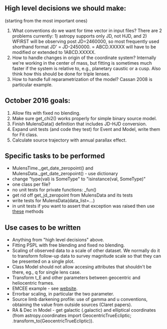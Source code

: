 ## High level decisions we should make:
(starting from the most important ones)

1. What conventions do we want for time vector in input files? There are 2 problems currently: 1) astropy supports only JD, not HJD, and 2) WFIRST will be observing post JD=2460000, so most frequently used shorthand format JD' = JD-2450000. = ABCD.XXXXX will have to be modified or extended to 1ABCD.XXXXX. 
1. How to handle changes in origin of the coordinate system? Internally we're working in the center of mass, but fitting is sometimes much faster if the system is relative to, e.g., planetary caustic or a cusp. Also think how this should be done for triple lenses. 
1. How to handle full reparametrization of the model? Cassan 2008 is particular example. 

## October 2016 goals:
1.    Allow fits with fixed no blending.
2.    Make sure get_chi2() works properly for simple binary source model.
3.    Finish MulensData() definition that includes JD-HJD conversion.
4.    Expand unit tests (and code they test) for Event and Model, write them for Fit class.
5.    Calculate source trajectory with annual parallax effect.

## Specific tasks to be performed

* MulensTime._get_date_zeropoint() and MulensData._get_date_zeropoint() - use dictionary 
* change "type(val) is SomeType" to "isinstance(val, SomeType)"
* one class per file?
* no unit tests for private functions: \_fun()
* get rid off get_jd_zeropoint from MulensData and its tests
* write tests for MulensData(data_list=...)
* in unit tests if you want to assert that exception was raised then use [these](http://stackoverflow.com/questions/129507/how-do-you-test-that-a-python-function-throws-an-exception) methods

## Use cases to be written 

* Anything from "high level decisions" above.
* Fitting PSPL with free blending and fixed no blending.
* Scaling of observed data to a scale of other dataset. We normally do it to transform follow-up data to survey magnitude scale so that they can be presented on a single plot. 
* Class Model should not allow accesing attributes that shouldn't be there, eg., q for single lens case.
* Transform t_E and other parameters between geocentric and heliocentric frames.
* EMCEE example - see [website](http://dan.iel.fm/emcee/current/user/line/).
* Errorbar scaling, in particular the two parameter.
* Source limb darkening profile: use of gamma and u conventions, obtaining the value from outside sources (Claret papers). 
* RA & Dec in Model - get galactic (.galactic) and elliptical coordinates (from astropy.coordinates import GeocentricTrueEcliptic; .transform_to(GeocentricTrueEcliptic)).


